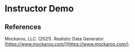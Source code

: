 # Instructor Demo

## References

Mockaroo, LLC. (2021). Realistic Data Generator. [https://www.mockaroo.com/](https://www.mockaroo.com/).